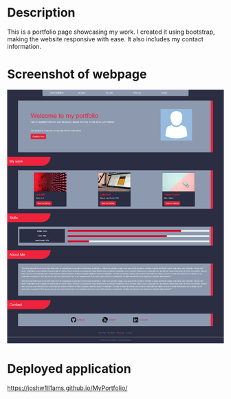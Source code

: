 # Description 
This is a portfolio page showcasing my work. I created it using bootstrap, making the website responsive with ease. It also includes my contact information.

# Screenshot of webpage
![Image of site](assets/images/sitescreenshot.png/?raw=true)

# Deployed application 

https://joshw1ll1ams.github.io/MyPortfolio/

